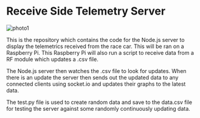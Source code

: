 # Receive Side Telemetry Server 

![photo1](https://github.com/mbh1620/Car-Telemetry-Receive-Server/tree/master/frontimage.png)

This is the repository which contains the code for the Node.js server to display the telemetrics received from the race car. This will be ran
on a Raspberry Pi. This Raspberry Pi will also run a script to receive data from a RF module which updates a .csv file. 

The Node.js server then watches the .csv file to look for updates. When there is an update the server then sends out the updated data to any connected
clients using socket.io and updates their graphs to the latest data.

The test.py file is used to create random data and save to the data.csv file for testing the server against some randomly continuously updating 
data.
